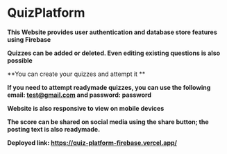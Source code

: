 # QuizPlatform

  **This Website provides user authentication and database store features using Firebase**

  **Quizzes can be added or deleted. Even editing existing questions is also possible**

  **You can create your quizzes and attempt it **

  **If you need to attempt readymade quizzes, you can use the following email: test@gmail.com and password: password**

  **Website is also responsive to view on mobile devices**

  **The score can be shared on social media using the share button; the posting text is also readymade.**

  **Deployed link: https://quiz-platform-firebase.vercel.app/**
